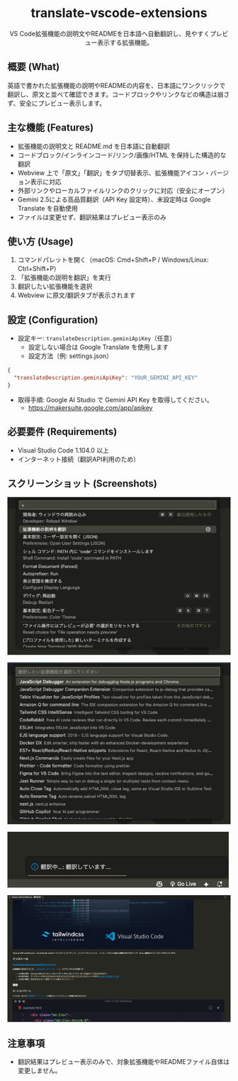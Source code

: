 <div align="center">

# translate-vscode-extensions

VS Code拡張機能の説明文やREADMEを日本語へ自動翻訳し、見やすくプレビュー表示する拡張機能。

</div>

## 概要 (What)

英語で書かれた拡張機能の説明やREADMEの内容を、日本語にワンクリックで翻訳し、原文と並べて確認できます。コードブロックやリンクなどの構造は崩さず、安全にプレビュー表示します。

## 主な機能 (Features)

- 拡張機能の説明文と README.md を日本語に自動翻訳
- コードブロック/インラインコード/リンク/画像/HTML を保持した構造的な翻訳
- Webview 上で「原文」「翻訳」をタブ切替表示、拡張機能アイコン・バージョン表示に対応
- 外部リンクやローカルファイルリンクのクリックに対応（安全にオープン）
- Gemini 2.5による高品質翻訳（API Key 設定時）、未設定時は Google Translate を自動使用
- ファイルは変更せず、翻訳結果はプレビュー表示のみ

## 使い方 (Usage)

1. コマンドパレットを開く（macOS: Cmd+Shift+P / Windows/Linux: Ctrl+Shift+P）
2. 「拡張機能の説明を翻訳」を実行
3. 翻訳したい拡張機能を選択
4. Webview に原文/翻訳タブが表示されます

## 設定 (Configuration)

- 設定キー: `translateDescription.geminiApiKey`（任意）
  - 設定しない場合は Google Translate を使用します
  - 設定方法（例: settings.json）

```json
{
  "translateDescription.geminiApiKey": "YOUR_GEMINI_API_KEY"
}
```

- 取得手順: Google AI Studio で Gemini API Key を取得してください。
  - https://makersuite.google.com/app/apikey

## 必要要件 (Requirements)

- Visual Studio Code 1.104.0 以上
- インターネット接続（翻訳API利用のため）

## スクリーンショット (Screenshots)

![Webview](images/webview1.png)

![Webview](images/webview2.png)

![Webview](images/webview3.png)

![Webview](images/webview4.png)

## 注意事項

- 翻訳結果はプレビュー表示のみで、対象拡張機能やREADMEファイル自体は変更しません。
